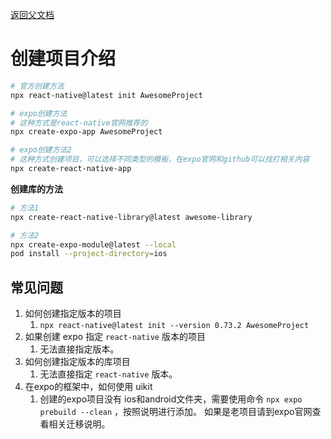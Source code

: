 [返回父文档](./index.md)

# 创建项目介绍

```sh
# 官方创建方法
npx react-native@latest init AwesomeProject

# expo创建方法
# 这种方式是react-native官网推荐的
npx create-expo-app AwesomeProject

# expo创建方法2
# 这种方式创建项目，可以选择不同类型的模板，在expo官网和github可以找打相关内容
npx create-react-native-app
```

**创建库的方法**

```sh
# 方法1
npx create-react-native-library@latest awesome-library

# 方法2
npx create-expo-module@latest --local
pod install --project-directory=ios
```

## 常见问题

1. 如何创建指定版本的项目
   1. `npx react-native@latest init --version 0.73.2 AwesomeProject`
2. 如果创建 expo 指定 `react-native` 版本的项目
   1. 无法直接指定版本。
3. 如何创建指定版本的库项目
   1. 无法直接指定 `react-native` 版本。
4. 在expo的框架中，如何使用 uikit
   1. 创建的expo项目没有 ios和android文件夹，需要使用命令 `npx expo prebuild --clean` ，按照说明进行添加。 如果是老项目请到expo官网查看相关迁移说明。

